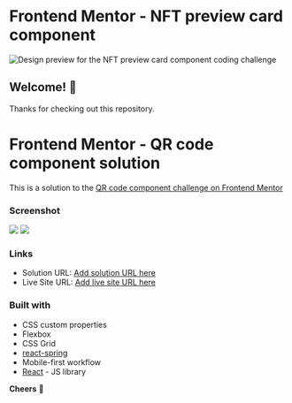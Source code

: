 # Frontend Mentor - NFT preview card component

![Design preview for the NFT preview card component coding challenge](./design/desktop-preview.jpg)

## Welcome! 👋

Thanks for checking out this repository. 

# Frontend Mentor - QR code component solution
This is a solution to the [QR code component challenge on Frontend Mentor](https://www.frontendmentor.io/challenges/qr-code-component-iux_sIO_H)

### Screenshot
![](https://i.postimg.cc/nLWZkbMR/Screenshot-2022-04-19-at-10-28-41-React-App.png)
![](https://i.postimg.cc/8P5rfFzS/Screenshot-2022-04-19-at-15-08-28-NFT-preview-card-component.png)

### Links

- Solution URL: [Add solution URL here](https://github.com/Jd536/nft_preview_card_component)
- Live Site URL: [Add live site URL here](https://nft-preview-card-component-epnye2yrj-jd536.vercel.app/)


### Built with

- CSS custom properties
- Flexbox
- CSS Grid
- [react-spring](https://react-spring.io)
- Mobile-first workflow
- [React](https://reactjs.org/) - JS library


**Cheers** 🚀
